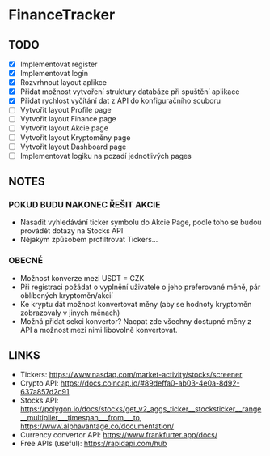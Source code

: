 # FinanceTracker

## TODO
- [x] Implementovat register
- [x] Implementovat login
- [x] Rozvrhnout layout aplikce
- [x] Přidat možnost vytvoření struktury databáze při spuštění aplikace
- [x] Přidat rychlost vyčítání dat z API do konfiguračního souboru
- [ ] Vytvořit layout Profile page
- [ ] Vytvořit layout Finance page
- [ ] Vytvořit layout Akcie page
- [ ] Vytvořit layout Kryptoměny page
- [ ] Vytvořit layout Dashboard page
- [ ] Implementovat logiku na pozadí jednotlivých pages

## NOTES

### POKUD BUDU NAKONEC ŘEŠIT AKCIE
- Nasadit vyhledávání ticker symbolu do Akcie Page, podle toho se budou provádět dotazy na Stocks API
- Nějakým způsobem profiltrovat Tickers...
  
### OBECNÉ
- Možnost konverze mezi USDT = CZK
- Při registraci požádat o vyplnění uživatele o jeho preferované měně, pár oblíbených kryptoměn/akcií
- Ke kryptu dát možnost konvertovat měny (aby se hodnoty kryptoměn zobrazovaly v jinych měnach) 
- Možná přidat sekci konvertor? Nacpat zde všechny dostupné měny z API a možnost mezi nimi libovolně konvertovat.

## LINKS
- Tickers: https://www.nasdaq.com/market-activity/stocks/screener
- Crypto API: https://docs.coincap.io/#89deffa0-ab03-4e0a-8d92-637a857d2c91
- Stocks API: https://polygon.io/docs/stocks/get_v2_aggs_ticker__stocksticker__range__multiplier___timespan___from___to, https://www.alphavantage.co/documentation/
- Currency convertor API: https://www.frankfurter.app/docs/
- Free APIs (useful): https://rapidapi.com/hub
